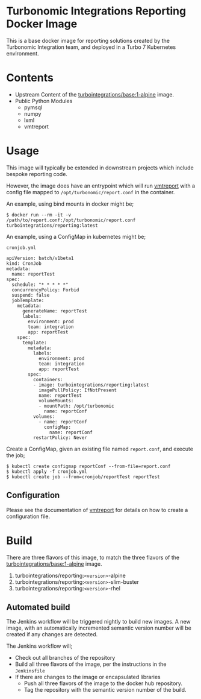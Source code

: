 # Turbonomic Integrations Reporting Docker Image
This is a base docker image for reporting solutions created by the Turbonomic Integration team, and deployed in a Turbo 7 Kubernetes environment.

# Contents
* Upstream Content of the [turbointegrations/base:1-alpine](https://github.com/turbonomic-integrations/docker-base) image.
* Public Python Modules
  * pymsql
  * numpy
  * lxml
  * vmtreport

# Usage
This image will typically be extended in downstream projects which include bespoke reporting code.

However, the image does have an entrypoint which will run [vmtreport](https://pypi.org/project/vmtreport/) with a config file mapped to `/opt/turbonomic/report.conf` in the container.

An example, using bind mounts in docker might be;

`$ docker run --rm -it -v /path/to/report.conf:/opt/turbonomic/report.conf turbointegrations/reporting:latest`

An example, using a ConfigMap in kubernetes might be;

`cronjob.yml`
```
apiVersion: batch/v1beta1
kind: CronJob
metadata:
  name: reportTest
spec:
  schedule: "* * * * *"
  concurrencyPolicy: Forbid
  suspend: false
  jobTemplate:
    metadata:
      generateName: reportTest
      labels:
        environment: prod
        team: integration
        app: reportTest
    spec:
      template:
        metadata:
          labels:
            environment: prod
            team: integration
            app: reportTest
        spec:
          containers:
          - image: turbointegrations/reporting:latest
            imagePullPolicy: IfNotPresent
            name: reportTest
            volumeMounts:
            - mountPath: /opt/turbonomic
              name: reportConf
          volumes:
            - name: reportConf
              configMap:
                name: reportConf
          restartPolicy: Never          
```

Create a ConfigMap, given an existing file named `report.conf`, and execute the job;

```
$ kubectl create configmap reportConf --from-file=report.conf
$ kubectl apply -f cronjob.yml
$ kubectl create job --from=cronjob/reportTest reportTest
```

## Configuration

Please see the documentation of [vmtreport](https://pypi.org/project/vmtreport/) for details on how to create a configuration file.

# Build

There are three flavors of this image, to match the three flavors of the [turbointegrations/base:1-alpine](https://github.com/turbonomic-integrations/docker-base) image.

1. turbointegrations/reporting:`<version>`-alpine
2. turbointegrations/reporting:`<version>`-slim-buster
3. turbointegrations/reporting:`<version>`-rhel

## Automated build

The Jenkins workflow will be triggered nightly to build new images. A new image, with an automatically incremented semantic version number will be created if any changes are detected.

The Jenkins workflow will;
* Check out all branches of the repository
* Build all three flavors of the image, per the instructions in the `Jenkinsfile`
* If there are changes to the image or encapsulated libraries
  * Push all three flavors of the image to the docker hub repository.
  * Tag the repository with the semantic version number of the build.
